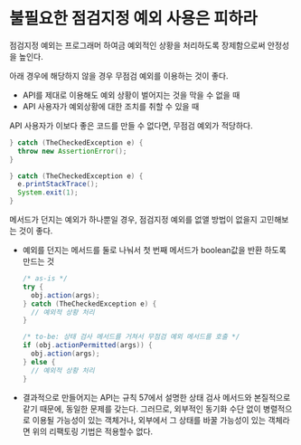 # 불필요한 점검지정 예외 사용은 피하라

점검지정 예외는 프로그래머 하여금 예외적인 상황을 처리하도록 장제함으로써 안정성을 높인다.

아래 경우에 해당하지 않을 경우 무점검 예외를 이용하는 것이 좋다.

- API를 제대로 이용해도 예외 상황이 벌어지는 것을 막을 수 없을 때
- API 사용자가 예외상황에 대한 조치를 취할 수 있을 때

API 사용자가 이보다 좋은 코드를 만들 수 없다면, 무점검 예외가 적당하다.

```java
} catch (TheCheckedException e) {
  throw new AssertionError();
} 
```

```java
} catch (TheCheckedException e) {
  e.printStackTrace();
  System.exit(1);
}
```

메서드가 던지는 예외가 하나뿐일 경우, 점검지정 예외를 없앨 방법이 없을지 고민해보는 것이 좋다.

- 예외를 던지는 메서드를 둘로 나눠서 첫 번째 메서드가 boolean값을 반환 하도록 만드는 것

  ```java
  /* as-is */
  try {
    obj.action(args);
  } catch (TheCheckedException e) {
    // 예외적 상황 처리
  }

  /* to-be: 상태 검사 메서드를 거쳐서 무점검 예외 메서드를 호출 */
  if (obj.actionPermitted(args)) {
    obj.action(args);
  } else {
    // 예외적 상황 처리
  }
  ```

- 결과적으로 만들어지는 API는 규칙 57에서 설명한 상태 검사 메서드와 본질적으로 같기 때문에, 동일한 문제를 갖는다.
  그러므로, 외부적인 동기화 수단 없이 병렬적으로 이용될 가능성이 있는 객체거나, 외부에서 그 상태를 바꿀 가능성이 있는 객체라면 위의 리팩토링 기법은 적용할수 없다.